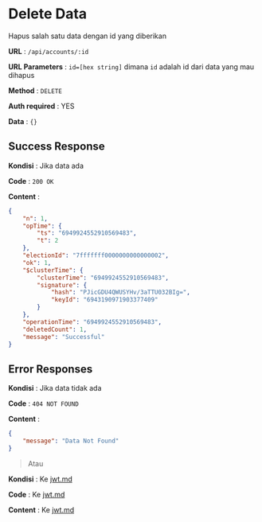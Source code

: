 # Delete Data

Hapus salah satu data dengan id yang diberikan

**URL** : `/api/accounts/:id`

**URL Parameters** : `id=[hex string]` dimana `id` adalah id dari data yang mau dihapus

**Method** : `DELETE`

**Auth required** : YES

**Data** : `{}`

## Success Response

**Kondisi** : Jika data ada

**Code** : `200 OK`

**Content** :

```json
{
    "n": 1,
    "opTime": {
        "ts": "6949924552910569483",
        "t": 2
    },
    "electionId": "7fffffff0000000000000002",
    "ok": 1,
    "$clusterTime": {
        "clusterTime": "6949924552910569483",
        "signature": {
            "hash": "PJicGDU4QWUSYHv/3aTTU032BIg=",
            "keyId": "6943190971903377409"
        }
    },
    "operationTime": "6949924552910569483",
    "deletedCount": 1,
    "message": "Successful"
}
```

## Error Responses

**Kondisi** : Jika data tidak ada

**Code** : `404 NOT FOUND`

**Content** :

```json
{
    "message": "Data Not Found"
}
```

> Atau

**Kondisi** : Ke [jwt.md](./jwt.md)

**Code** : Ke [jwt.md](./jwt.md)

**Content** : Ke [jwt.md](./jwt.md)
